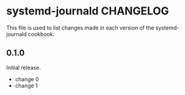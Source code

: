 # systemd-journald CHANGELOG

This file is used to list changes made in each version of the systemd-journald cookbook.

## 0.1.0

Initial release.

- change 0
- change 1
